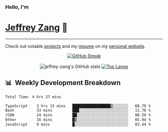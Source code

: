 
### Hello, I'm 
# [Jeffrey Zang](https://www.linkedin.com/in/jeffreyzang/) 🦀

---

Check out notable [projects](https://jeffz.dev/projects) and my [resume](https://jeffz.dev/resume) on my [personal website](https://jeffz.dev/).

<div align = 'center'>

[![GitHub Streak](https://github-readme-streak-stats.herokuapp.com/?user=jeffrey-zang&theme=tokyonight)](https://git.io/streak-stats)
<br></br>
![jeffrey-zang's GitHub stats](https://github-readme-stats.vercel.app/api?username=jeffrey-zang&show_icons=true&theme=tokyonight&hide_rank=true&hide=stars) 
[![Top Langs](https://github-readme-stats.vercel.app/api/top-langs/?username=jeffrey-zang&hide=ShaderLab,HLSL&layout=compact&theme=tokyonight)](https://github.com/anuraghazra/github-readme-stats)

</div>

## 📊 &nbsp;Weekly Development Breakdown
<!--START_SECTION:waka-->

```txt
Total Time: 4 hrs 27 mins

TypeScript    3 hrs 15 mins   █████████████████▒░░░░░░░   68.70 %
Bash          33 mins         ███░░░░░░░░░░░░░░░░░░░░░░   11.70 %
JSON          24 mins         ██░░░░░░░░░░░░░░░░░░░░░░░   08.59 %
Other         16 mins         █▒░░░░░░░░░░░░░░░░░░░░░░░   05.94 %
JavaScript    9 mins          █░░░░░░░░░░░░░░░░░░░░░░░░   03.44 %
```

<!--END_SECTION:waka-->

